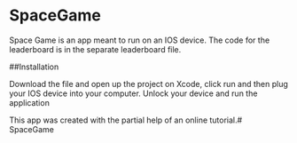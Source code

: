 # SpaceGame

Space Game is an app meant to run on an IOS device. The code for the leaderboard is in the separate leaderboard file.

##Installation

Download the file and open up the project on Xcode, click run and then plug your IOS device into your computer. Unlock your device and run the application

This app was created with the partial help of an online tutorial.# SpaceGame
